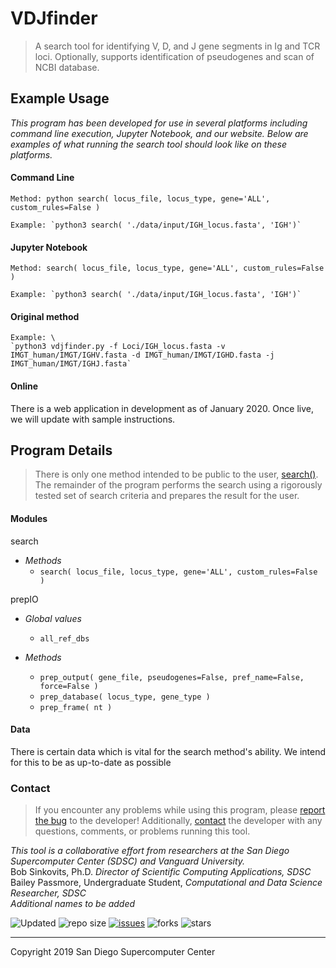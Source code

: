 # VDJfinder
> A search tool for identifying V, D, and J gene segments in Ig and TCR loci. Optionally, supports identification of pseudogenes and scan of NCBI database.



## Example Usage
_This program has been developed for use in several platforms including command line execution, Jupyter Notebook, and our website. Below are examples of what running the search tool should look like on these platforms._

#### Command Line
    Method: python search( locus_file, locus_type, gene='ALL', custom_rules=False )

    Example: `python3 search( './data/input/IGH_locus.fasta', 'IGH')`

#### Jupyter Notebook
    Method: search( locus_file, locus_type, gene='ALL', custom_rules=False )

    Example: `python3 search( './data/input/IGH_locus.fasta', 'IGH')`

#### Original method
    Example: \
    `python3 vdjfinder.py -f Loci/IGH_locus.fasta -v IMGT_human/IMGT/IGHV.fasta -d IMGT_human/IMGT/IGHD.fasta -j IMGT_human/IMGT/IGHJ.fasta`

#### Online
There is a web application in development as of January 2020. Once live, we will update with sample instructions.



## Program Details
> There is only one method intended to be public to the user, [search()](../blob/master/src/modules/search.py). The remainder of the program performs the search using a rigorously tested set of search criteria and prepares the result for the user. 

#### Modules
search
* _Methods_
    * `search( locus_file, locus_type, gene='ALL', custom_rules=False )`

prepIO
* _Global values_
    * `all_ref_dbs`

* _Methods_
    * `prep_output( gene_file, pseudogenes=False, pref_name=False, force=False )`
    * `prep_database( locus_type, gene_type )`
    * `prep_frame( nt )`

#### Data
There is certain data which is vital for the search method's ability. We intend for this to be as up-to-date as possible



### Contact
> If you encounter any problems while using this program, please [report the bug](https://github.com/bailatrix/VDJfinder/issues) to the developer! Additionally, [contact](https://www.eloquenceintech.com/contact) the developer with any questions, comments, or problems running this tool.

_This tool is a collaborative effort from researchers at the San Diego Supercomputer Center (SDSC) and Vanguard University._ \
    Bob Sinkovits, Ph.D. _Director of Scientific Computing Applications, SDSC_ \
    Bailey Passmore, Undergraduate Student, _Computational and Data Science Researcher, SDSC_ \
    _Additional names to be added_ 

![Updated](https://img.shields.io/github/last-commit/bailatrix/VDJfinder)
![repo size](https://img.shields.io/github/repo-size/bailatrix/VDJfinder)
[![issues](https://img.shields.io/github/issues/bailatrix/VDJfinder)](https://github.com/bailatrix/VDJfinder/issues)
![forks](https://img.shields.io/github/forks/bailatrix/VDJfinder?style=social)
![stars](https://img.shields.io/github/stars/bailatrix/VDJfinder?style=social)

---

Copyright 2019 San Diego Supercomputer Center
